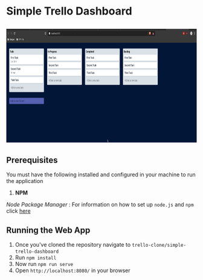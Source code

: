 # Simple Trello Dashboard

<h2 align="center">
  <img width="600" height="300" src="https://github.com/Nasheor/trello-clone/blob/master/simple-trello-dashboard/src/assets/images/trello-shot.png?raw=true" alt="trello-clone hex logo" />
</h2>

## Prerequisites
You must have the following installed and configured in your machine to run the application
1. **NPM**

*Node Package Manager* : For information on how to set up `node.js` and `npm` click [here](https://docs.npmjs.com/downloading-and-installing-node-js-and-npm)

## Running the Web App
1. Once you've cloned the repository navigate to `trello-clone/simple-trello-dashboard` 
2. Run `npm install`
3. Now run `npm run serve`
4. Open `http://localhost:8080/` in your browser

